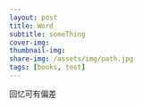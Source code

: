 ```yaml
---
layout: post
title: Word
subtitle: someThing
cover-img: 
thumbnail-img: 
share-img: /assets/img/path.jpg
tags: [books, test]
---
```


回忆可有偏差

